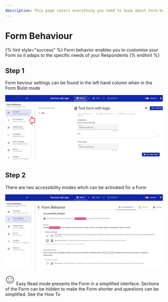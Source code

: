 ```yaml
---
description: This page covers everything you need to know about Form behaviour
---
```


# Form Behaviour

{% hint style="success" %}
Form behavior enables you to customise your Form so it adaps to the specific needs of your Respondents
{% endhint %}

## Step 1

Form beviour settings can be found in the left hand column when in the Form Build mode&#x20;

![](<../../.gitbook/assets/image (296).png>)

## Step 2

There are two accessibility modes whch can be activated for a Form

![](<../../.gitbook/assets/image (324).png>)

![](<../../.gitbook/assets/image (310).png>) Easy Read mode presents the Form in a simplified interface.  Sections of the Form can be hidden to make the Form shorter and questions can be simplified.   See the How To&#x20;
